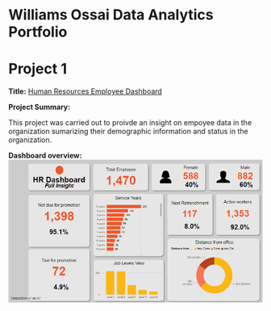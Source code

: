 # Williams Ossai Data Analytics Portfolio
# Project 1
**Title:** [Human Resources Employee Dashboard](https://github.com/williamsossai/Data-Analytics)

**Project Summary:**

This project was carried out to proivde an insight on empoyee data in the organization sumarizing their demographic information and status in the organization.

**Dashboard overview:**
![HRData](HRData.png)
